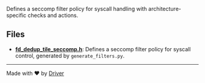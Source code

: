 <!--------------------------------------------------------------------------------->
<!-- IMPORTANT: This file is auto-generated by Driver (https://driver.ai). -------->
<!-- Manual edits may be overwritten on future commits. --------------------------->
<!--------------------------------------------------------------------------------->

Defines a seccomp filter policy for syscall handling with architecture-specific checks and actions.


## Files
- **[fd_dedup_tile_seccomp.h](fd_dedup_tile_seccomp.h.md)**: Defines a seccomp filter policy for syscall control, generated by `generate_filters.py`.

---
Made with ❤️ by [Driver](https://www.driver.ai/)